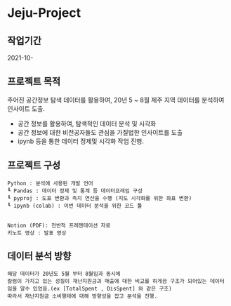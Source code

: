 # Jeju-Project

## 작업기간
2021-10-

## 프로젝트 목적

주어진 공간정보 탐색 데이터를 활용하여, 20년 5 ~ 8월 제주 지역 데이터를 분석하여 인사이트 도출.

- 공간 정보를 활용하여, 탐색적인 데이터 분석 및 시각화
- 공간 정보에 대한 비전공자들도 관심을 가질법한 인사이트를 도출
- ipynb 등을 통한 데이터 정제및 시각화 작업 진행.

## 프로젝트 구성
```
Python : 분석에 사용된 개발 언어
┖ Pandas : 데이터 정제 및 통계 등 데이터프레임 구성
┖ pyproj : 도표 변환과 측지 연산을 수행 (지도 시각화를 위한 좌표 변환)
┖ ipynb (colab) : 이번 데이터 분석을 위한 코드 툴


Notion (PDF): 전반적 프레젠테이션 자료
키노트 영상 : 발표 영상
```
## 데이터 분석 방향
```
해당 데이터가 20년도 5월 부터 8월임과 동시에
칼럼이 가지고 있는 성질이 재난지원금과 매출에 대한 비교를 하게끔 구조가 되어있는 데이터임을 알수 있었음.(ex [TotalSpent , DisSpent] 와 같은 구조)
따라서 재난지원금 소비행태에 대해 방향성을 잡고 분석을 진행.
```

